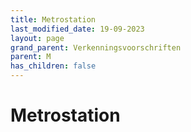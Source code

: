 ```yaml
---
title: Metrostation
last_modified_date: 19-09-2023
layout: page
grand_parent: Verkenningsvoorschriften
parent: M
has_children: false
---
```


Metrostation
============

